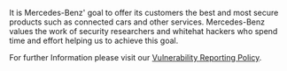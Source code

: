<!--
SPDX-FileCopyrightText: 2023 Mercedes-Benz Tech Innovation GmbH

SPDX-License-Identifier: MIT
-->

It is Mercedes-Benz' goal to offer its customers the best and most secure products such as connected cars and other services. Mercedes-Benz values the work of security researchers and whitehat hackers who spend time and effort helping us to achieve this goal.

For further Information please visit our [Vulnerability Reporting Policy](https://www.mercedes-benz.com/en/whitehat/).
